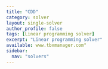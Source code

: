 ```yaml
---
title: "CDD"
category: solver
layout: single-solver
author_profile: false
tags: [Linear programming solver]
excerpt: "Linear programming solver"
available: www.tbxmanager.com"
sidebar:
  nav: "solvers"
---
```

